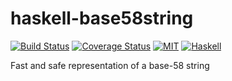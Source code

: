 haskell-base58string
=================

[![Build Status](https://travis-ci.org/solatis/haskell-base58string.png?branch=master)](https://travis-ci.org/solatis/haskell-base58string)
[![Coverage Status](https://coveralls.io/repos/solatis/haskell-base58string/badge.svg?branch=master)](https://coveralls.io/r/solatis/haskell-base58string?branch=master)
[![MIT](http://b.repl.ca/v1/license-MIT-blue.png)](http://en.wikipedia.org/wiki/MIT_License)
[![Haskell](http://b.repl.ca/v1/language-haskell-lightgrey.png)](http://haskell.org)

Fast and safe representation of a base-58 string

